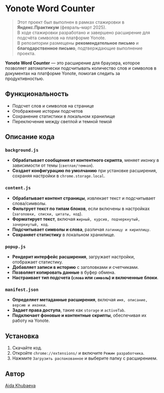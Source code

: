 # Yonote Word Counter

>  Этот проект был выполнен в рамках стажировки в **Яндекс.Практикум** (февраль–март 2025).  
> В ходе стажировки разработано и завершено расширение для подсчёта символов на платформе Yonote.  
>  В репозитории размещены **рекомендательное письмо** и **благодарственное письмо**, подтверждающие выполнение проекта.


**Yonote Word Counter** — это расширение для браузера, которое позволяет автоматически подсчитывать количество слов и символов в документах на платформе Yonote, помогая следить за продуктивностью.

## Функциональность
- Подсчет слов и символов на странице
- Отображение истории подсчетов
- Сохранение статистики в локальном хранилище
- Переключение между светлой и темной темой

## Описание кода

### `background.js`
- **Обрабатывает сообщения от контентного скрипта**, меняет иконку в зависимости от темы (`светлая/темная`).
- **Создает конфигурацию по умолчанию** при установке расширения, сохраняя настройки в `chrome.storage.local`.

### `content.js`
- **Обрабатывает контент страницы**, извлекает текст и подсчитывает слова/символы.
- **Фильтрует текст по типам блоков**, если включены в настройках (`заголовки, списки, цитаты, код`).
- **Форматирует текст**, включая `жирный, курсив, подчеркнутый, зачеркнутый, код`.
- **Подсчитывает символы и слова**, различая `латиницу и кириллицу`.
- **Сохраняет статистику** в локальном хранилище.

### `popup.js`
- **Рендерит интерфейс расширения**, загружает настройки, отображает статистику.
- **Добавляет записи в историю** с заголовками и счетчиками.
- **Позволяет копировать данные** в буфер обмена.
- **Настраивает тип подсчета (`слова` или `символы`) и включенные блоки**.

### `manifest.json`
- **Определяет метаданные расширения**, включая `имя, описание, версию и иконки`.
- **Задает права доступа**, такие как `storage` и `activeTab`.
- **Подключает фоновые и контентные скрипты**, обеспечивая их работу на Yonote.

## Установка
1. Скачайте код.
2. Откройте `chrome://extensions/` и включите `Режим разработчика`.
3. Нажмите `Загрузить распакованное` и выберите папку с расширением.

## Автор
[Aida Khubaeva](https://t.me/AidaKhubaeva)